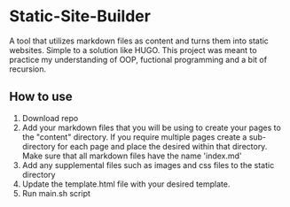 # Static-Site-Builder
A tool that utilizes markdown files as content and turns them into static websites. Simple to a solution like HUGO. This project was meant to practice my understanding of OOP, fuctional programming and a bit of recursion. 


## How to use
1. Download repo
2. Add your markdown files that you will be using to create your pages to the "content" directory. If you require multiple pages create a sub-directory for each page and place the desired within that directory. Make sure that all markdown files have the name 'index.md'
3. Add any supplemental files such as images and css files to the static directory
4. Update the template.html file with your desired template.
5. Run main.sh script
